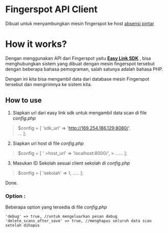 # Fingerspot API Client

Dibuat untuk menyambungkan mesin fingerspot ke host [absensi pintar](absensipintar.com) 


# How it works?

Dengan menggunakan API dari Fingerspot yaitu [**Easy Link SDK**](https://fingerspot.com/product/fingerprint-sdk-easylink) ,  bisa menghubungkan sistem yang dibuat dengan mesin fingerspot tersebut dengan beberapa bahasa pemograman, salah satunya adalah bahasa PHP.

Dengan ini kita bisa mengambil data dari database mesin Fingerspot tersebut dan mengirimnya ke sistem kita.

## How to use

1. Siapkan url dari easy link sdk untuk mengambil data scan di file *config.php*

> $config  = 
> [ 'sdk_url' =>
> 'http://169.254.186.129:8080/', 	
> ...
> ];

2. Siapkan  url host di file *config.php*

> $config  = 
> [ '
	>host_url' => 'localhost:8000/',
	> ......
> ];

3. Masukan ID Sekolah sesuai client sekolah di *config.php*

> $config =
>  [   	'sekolah' => 1,
>     ..... 
>     ];


Done.


### Option :
Beberapa option yang tersedia di file *config.php*

	'debug' => true, //untuk mengeluarkan pesan debug 
	'delete_scans_after_save' => true, //menghapus seluruh data scan setelah dihapus
	

